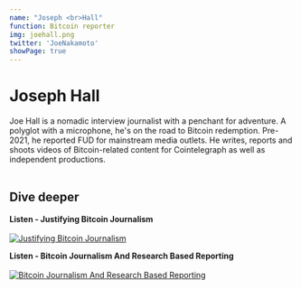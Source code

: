 ```yaml
---
name: "Joseph <br>Hall"
function: Bitcoin reporter
img: joehall.png
twitter: 'JoeNakamoto'
showPage: true
---
```


# Joseph Hall

Joe Hall is a nomadic interview journalist with a penchant for adventure. A polyglot with a microphone, he's on the road to Bitcoin redemption. Pre-2021, he reported FUD for mainstream media outlets. He writes, reports and shoots videos of Bitcoin-related content for Cointelegraph as well as independent productions. 
<br><br>

## Dive deeper


<div class="grid grid-cols-2 gap-5">
<div class="p-3 my-2">

**Listen - Justifying Bitcoin Journalism**  <br><br>
[![Justifying Bitcoin Journalism](/2022/content/joe1.png)](https://anchor.fm/bitcoinwithjake/episodes/Joe-Hall---Justifying-Bitcoin-Journalism-e1njemu/)
</div>

<div class="p-3 my-2">

**Listen - Bitcoin Journalism And Research Based Reporting**  <br><br>
[![Bitcoin Journalism And Research Based Reporting](/2022/content/joe2.png)](https://anchor.fm/daniel-prince6/episodes/JoeNakamoto---Bitcoin-Journalism-And-Research-Based-Reporting--270-e1me5qd/)
</div>

</div>

<br>

